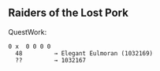## Raiders of the Lost Pork

QuestWork:
```
0 x  0 0 0 0
  48         → Elegant Eulmoran (1032169)
  ??         → 1032167
```
